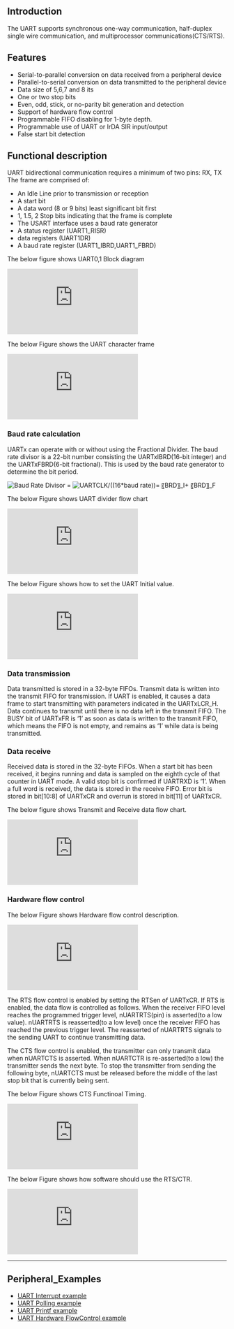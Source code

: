 


## Introduction

The UART supports synchronous one-way communication, half-duplex single wire communication, and multiprocessor communications(CTS/RTS).  


## Features 

*	Serial-to-parallel conversion on data received from a peripheral device
*	Parallel-to-serial conversion on data transmitted to the peripheral device
*	Data size of 5,6,7 and 8 its
*	One or two stop bits
*	Even, odd, stick, or no-parity bit generation and detection
*	Support of hardware flow control
*	Programmable FIFO disabling for 1-byte depth.
*	Programmable use of UART or IrDA SIR input/output
*	False start bit detection


## Functional description

UART bidirectional communication requires a minimum of two pins: RX, TX
The frame are comprised of:

*	An Idle Line prior to transmission or reception 
*	A start bit 
*	A data word (8 or 9 bits) least significant bit first
*	1, 1.5, 2 Stop bits indicating that the frame is complete 
*	The USART interface uses a baud rate generator 
*	A status register (UART1_RISR) 
*	data registers (UART1DR) 
*	A baud rate register (UART1_IBRD,UART1_FBRD)

The below figure shows UART0,1 Block diagram

![](http://wizwiki.net/wiki/lib/exe/fetch.php?media=products:w7500:peripherals:uart_block_diagram.jpg "Figure 1 UART block diagram")

The below Figure shows the UART character frame

![](http://wizwiki.net/wiki/lib/exe/fetch.php?media=products:w7500:peripherals:uart_character_frame.jpg "Figure 2 UART character frame")

### Baud rate calculation

UARTx can operate with or without using the Fractional Divider. The baud rate divisor is a 22-bit number consisting the UARTxIBRD(16-bit integer) and the UARTxFBRD(6-bit fractional).
This is used by the baud rate generator to determine the bit period.

<img src="http://latex.codecogs.com/gif.latex?Baud&space;Rate&space;Divisor&space;=" title="Baud Rate Divisor =" />      <img src="http://latex.codecogs.com/gif.latex?UARTCLK/((16*baud&space;rate))=&space;〖BRD〗_I&plus;&space;〖BRD〗_F" title="UARTCLK/((16*baud rate))= 〖BRD〗_I+ 〖BRD〗_F" />

The below Figure shows UART divider flow chart

![](http://wizwiki.net/wiki/lib/exe/fetch.php?media=products:w7500:peripherals:uart_divider_flow_chart.jpg "Figure 3 UART divider flow chart")

The below Figure shows how to set the UART Initial value.

![](http://wizwiki.net/wiki/lib/exe/fetch.php?media=products:w7500:peripherals:uart_init_flow_chart.jpg "Figure 4 UART Initial setting flow chart")

### Data transmission

Data transmitted is stored in a 32-byte FIFOs. Transmit data is written into the transmit FIFO for transmission. If UART is enabled, it causes a data frame to start transmitting with parameters indicated in the UARTxLCR_H.
Data continues to transmit until there is no data left in the transmit FIFO. The BUSY bit of UARTxFR is ‘1’ as soon as data is written to the transmit FIFO, which means the FIFO is not empty, and remains as ‘1’ while data is being transmitted. 

### Data receive

Received data is stored in the 32-byte FIFOs. When a start bit has been received, it begins running and data is sampled on the eighth cycle of that counter in UART mode. A valid stop bit is confirmed if UARTRXD is ‘1’. When a full word is received, the data is stored in the receive FIFO. Error bit is stored in bit[10:8] of UARTxCR and overrun is stored in bit[11] of UARTxCR.

The below figure shows Transmit and Receive data flow chart.

![](http://wizwiki.net/wiki/lib/exe/fetch.php?media=products:w7500:peripherals:uart_txrxdata_flow_chart.jpg "Figure 5 Transmit and Receive data flow chart")

### Hardware flow control

The below Figure shows Hardware flow control description.

![](http://wizwiki.net/wiki/lib/exe/fetch.php?media=products:w7500:peripherals:uart_hw_flow_chart.jpg "Figure 6 Hardware flow control description")

The RTS flow control is enabled by setting the RTSen of UARTxCR. If RTS is enabled, the data flow is controlled as follows.
When the receiver FIFO level reaches the programmed trigger level, nUARTRTS(pin) is asserted(to a low value). nUARTRTS is reasserted(to a low level) once the receiver FIFO has reached the previous trigger level. The reasserted of nUARTRTS signals to the sending UART to continue transmitting data.

The CTS flow control is enabled, the transmitter can only transmit data when nUARTCTS is asserted. When nUARTCTR is re-asserted(to a low) the transmitter sends the next byte. To stop the transmitter from sending the following byte, nUARTCTS must be released before the middle of the last stop bit that is currently being sent.

The below Figure shows CTS Functinoal Timing.

![](http://wizwiki.net/wiki/lib/exe/fetch.php?media=products:w7500:peripherals:uart_cts_timing.jpg "Figure 7 CTS Functional Timing")

The below Figure shows how software should use the RTS/CTR.

![](http://wizwiki.net/wiki/lib/exe/fetch.php?media=products:w7500:peripherals:uart_set_flow_chart.jpg "Figure 8 Algorithm for setting CTS/RTS flowchart")

------------------------------

## Peripheral_Examples
- [UART Interrupt example](UART-Interrupts-example.md)
- [UART Polling example](UART-Polling-example.md)
- [UART Printf example](UART-Printf-example.md)
- [UART Hardware FlowControl example](UART-HardwareControl-example.md)
